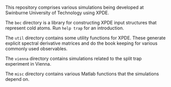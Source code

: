 This repository comprises various simulations being developed at Swinburne University of Technology using XPDE.

The `bec` directory is a library for constructing XPDE input structures that represent cold atoms.  Run `help trap` for an introduction.

The `util` directory contains some utility functions for XPDE.  These generate explicit spectral derivative matrices and do the book keeping for various commonly used observables.

The `vienna` directory contains simulations related to the split trap experiment in Vienna.

The `misc` directory contains various Matlab functions that the simulations depend on. 